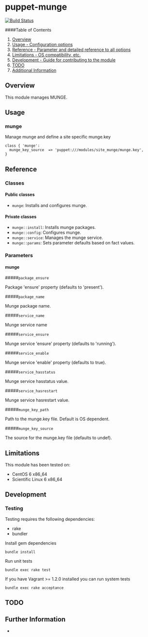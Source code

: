 # puppet-munge

[![Build Status](https://travis-ci.org/treydock/puppet-munge.png)](https://travis-ci.org/treydock/puppet-munge)

####Table of Contents

1. [Overview](#overview)
2. [Usage - Configuration options](#usage)
3. [Reference - Parameter and detailed reference to all options](#reference)
4. [Limitations - OS compatibility, etc.](#limitations)
5. [Development - Guide for contributing to the module](#development)
6. [TODO](#todo)
7. [Additional Information](#additional-information)

## Overview

This module manages MUNGE.

## Usage

### munge

Manage munge and define a site specific munge.key

    class { 'munge':
      munge_key_source  => 'puppet:///modules/site_munge/munge.key',
    }

## Reference

### Classes

#### Public classes

* `munge`: Installs and configures munge.

#### Private classes

* `munge::install`: Installs munge packages.
* `munge::config`: Configures munge.
* `munge::service`: Manages the munge service.
* `munge::params`: Sets parameter defaults based on fact values.

### Parameters

#### munge

#####`package_ensure`

Package 'ensure' property (defaults to 'present').

#####`package_name`

Munge package name.

#####`service_name`

Munge service name

#####`service_ensure`

Munge service 'ensure' property (defaults to 'running').

#####`service_enable`

Munge service 'enable' property (defaults to true).

#####`service_hasstatus`

Munge service hasstatus value.

#####`service_hasrestart`

Munge service hasrestart value.

#####`munge_key_path`

Path to the munge.key file.  Default is OS dependent.

#####`munge_key_source`

The source for the munge.key file (defaults to undef).

## Limitations

This module has been tested on:

* CentOS 6 x86_64
* Scientific Linux 6 x86_64

## Development

### Testing

Testing requires the following dependencies:

* rake
* bundler

Install gem dependencies

    bundle install

Run unit tests

    bundle exec rake test

If you have Vagrant >= 1.2.0 installed you can run system tests

    bundle exec rake acceptance

## TODO

## Further Information

*
